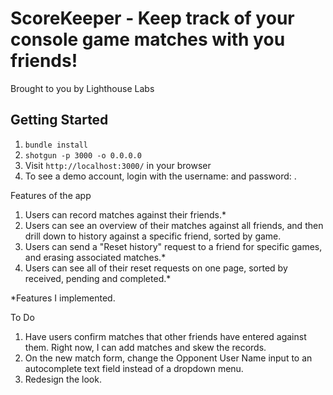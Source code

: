 ScoreKeeper - Keep track of your console game matches with you friends!
=============

Brought to you by Lighthouse Labs

## Getting Started

1. `bundle install`
2. `shotgun -p 3000 -o 0.0.0.0`
3. Visit `http://localhost:3000/` in your browser
4. To see a demo account, login with the username: and password: .


Features of the app
1. Users can record matches against their friends.*
2. Users can see an overview of their matches against all friends, and then drill down to history against a specific friend, sorted by game.
3. Users can send a "Reset history" request to a friend for specific games, and erasing associated matches.*
4. Users can see all of their reset requests on one page, sorted by received, pending and completed.*

*Features I implemented.

To Do
1. Have users confirm matches that other friends have entered against them. Right now, I can add matches and skew the records.
2. On the new match form, change the Opponent User Name input to an autocomplete text field instead of a dropdown menu.
3. Redesign the look.

